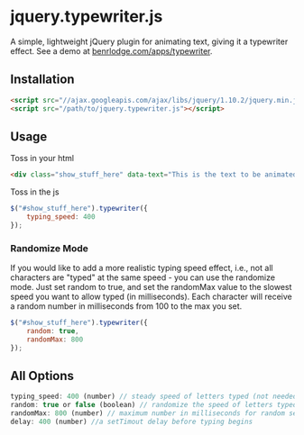 # jquery.typewriter.js

A simple, lightweight jQuery plugin for animating text, giving it a typewriter effect. 
See a demo at <a href="http://apps.benrlodge.com/typewriter/">benrlodge.com/apps/typewriter</a>.

## Installation
```html
<script src="//ajax.googleapis.com/ajax/libs/jquery/1.10.2/jquery.min.js"></script>
<script src="/path/to/jquery.typewriter.js"></script>
```

## Usage


Toss in your html

```html
<div class="show_stuff_here" data-text="This is the text to be animated"></div>
```

Toss in the js

```javascript
$("#show_stuff_here").typewriter({
	typing_speed: 400
});
```

### Randomize Mode
If you would like to add a more realistic typing speed effect, i.e., not all characters are "typed" at the same speed - you can use the randomize mode. Just set random to true, and set the randomMax value to the slowest speed you want to allow typed (in milliseconds). Each character will receive a random number in milliseconds from 100 to the max you set.

```javascript
$("#show_stuff_here").typewriter({
	random: true,
	randomMax: 800
});
```



## All Options

```javascript
typing_speed: 400 (number) // steady speed of letters typed (not needed if random)
random: true or false (boolean) // randomize the speed of letters typed
randomMax: 800 (number) // maximum number in milliseconds for random setting (random from 0 to this number)
delay: 400 (number) //a setTimout delay before typing begins

```